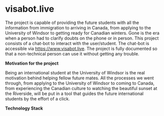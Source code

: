 # visabot.live
The project is capable of providing the future students with all the information from immigration to arriving in Canada, from applying to the University of Windsor to getting ready for Canadian winters. Gone is the era when a person had to clarify doubts on the phone or in person. This project consists of a chat-bot to interact with the user/student. The chat-bot is accessible via https://www.visabot.live. The project is fully documented so that a non-technical person can use it without getting any trouble.

<b>Motivation for the project</b>

Being an international student at the
University of Windsor is the real motivation behind helping fellow future
mates. All the processes we went through, from applying to the University of
Windsor to coming to Canada, from experiencing the Canadian culture to
watching the beautiful sunset at the Riverside, will be put in a tool that guides
the future international students by the effort of a click.

<b>Technology Stack</b>
